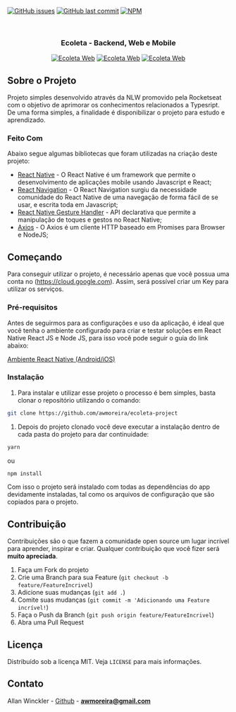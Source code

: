 <!--
*** Obrigado por estar vendo esse README. Se você tiver alguma sugestão
*** que possa melhorá-lo ainda mais dê um fork no repositório e crie uma Pull
*** Request ou abra uma Issue com a tag "sugestão".
*** Obrigado novamente! :D
-->

<!-- PROJECT SHIELDS -->

[![GitHub issues](https://img.shields.io/github/issues-raw/rocketseat/react-native-template-rocketseat-basic.svg)](https://github.com/awmoreira/ecoleta-project/issues)
[![GitHub last commit](https://img.shields.io/github/last-commit/rocketseat/react-native-template-rocketseat-basic.svg)](https://github.com/awmoreira/ecoleta-project/commits/master)
[![NPM](https://img.shields.io/npm/l/react-native-template-rocketseat-basic.svg)](https://choosealicense.com/licenses/mit)

<!-- PROJECT LOGO -->
<br />
<p align="center">
   <h3 align="center">Ecoleta - Backend, Web e Mobile </h3>
</p>
<p align="center">
   <a href="https://unsplash.com/photos/yuFaa6HnvjU"><img src="https://unsplash.com/photos/yuFaa6HnvjU" alt="Ecoleta Web" border="0"></a> <a href="https://unsplash.com/photos/-VF4UqpPCoM"><img src="https://unsplash.com/photos/SloFH_eFPjA" alt="Ecoleta Web" border="0"></a> <a href="https://unsplash.com/photos/-VF4UqpPCoM"><img src="https://unsplash.com/photos/-VF4UqpPCoM" alt="Ecoleta Web" border="0"></a>
</p>

<!-- ABOUT THE PROJECT -->

## Sobre o Projeto

Projeto simples desenvolvido através da NLW promovido pela Rocketseat com o objetivo de aprimorar os conhecimentos relacionados a Typesript.
De uma forma simples, a finalidade é disponibilizar o projeto para estudo e aprendizado.

### Feito Com

Abaixo segue algumas bibliotecas que foram utilizadas na criação deste projeto:

- [React Native](http://facebook.github.io/react-native/) - O React Native é um framework que permite o desenvolvimento de aplicações mobile usando Javascript e React;
- [React Navigation](https://reactnavigation.org/) - O React Navigation surgiu da necessidade comunidade do React Native de uma navegação de forma fácil de se usar, e escrita toda em Javascript;
- [React Native Gesture Handler](https://kmagiera.github.io/react-native-gesture-handler/) - API declarativa que permite a manipulação de toques e gestos no React Native;
- [Axios](https://github.com/axios/axios) - O Axios é um cliente HTTP baseado em Promises para Browser e NodeJS;

<!-- GETTING STARTED -->

## Começando

Para conseguir utilizar o projeto, é necessário apenas que você possua uma conta no (https://cloud.google.com). Assim, será possível criar um Key para utilizar os serviços.

### Pré-requisitos

Antes de seguirmos para as configurações e uso da aplicação, é ideal que você tenha o ambiente configurado para criar e testar soluções em React Native React JS e Node JS, para isso você pode seguir o guia do link abaixo:

[Ambiente React Native (Android/iOS)](https://github.com/Rocketseat/ambiente-react-native)

### Instalação

1. Para instalar e utilizar esse projeto o processo é bem simples, basta clonar o repositório utilizando o comando:

```sh
git clone https://github.com/awmoreira/ecoleta-project
```

1. Depois do projeto clonado você deve executar a instalação dentro de cada pasta do projeto para dar continuidade:

```sh
yarn
```

ou

```sh
npm install
```

Com isso o projeto será instalado com todas as dependências do app devidamente instaladas, tal como os arquivos de configuração que são copiados para o projeto.

<!-- CONTRIBUTING -->

## Contribuição

Contribuições são o que fazem a comunidade open source um lugar incrível para aprender, inspirar e criar. Qualquer contribuição que você fizer será **muito apreciada**.

1. Faça um Fork do projeto
2. Crie uma Branch para sua Feature (`git checkout -b feature/FeatureIncrivel`)
3. Adicione suas mudanças (`git add .`)
4. Comite suas mudanças (`git commit -m 'Adicionando uma Feature incrível!`)
5. Faça o Push da Branch (`git push origin feature/FeatureIncrivel`)
6. Abra uma Pull Request

<!-- LICENSE -->

## Licença

Distribuído sob a licença MIT. Veja `LICENSE` para mais informações.

<!-- CONTACT -->

## Contato

Allan Winckler - [Github](https://github.com/awmoreira) - **awmoreira@gmail.com**
